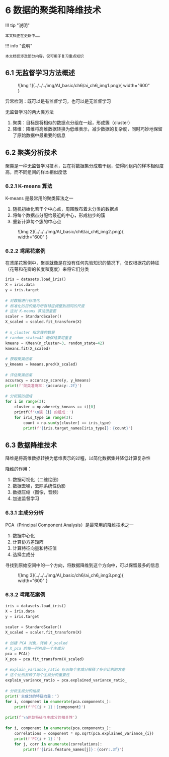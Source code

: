 # 6 数据的聚类和降维技术

!!! tip "说明"

    本文档正在更新中……

!!! info "说明"

    本文档仅涉及部分内容，仅可用于复习重点知识

## 6.1 无监督学习方法概述

<figure markdown="span">
  ![Img 1](../../../img/AI_basic/ch6/ai_ch6_img1.png){ width="600" }
</figure>

异常检测：既可以是有监督学习，也可以是无监督学习

无监督学习的两大类方法

1. 聚类：目标是将相似的数据点分组在一起，形成簇（cluster）
2. 降维：降维将高维数据转换为低维表示，减少数据的复杂度，同时巧妙地保留了原始数据中最重要的信息

## 6.2 聚类分析技术

聚类是一种无监督学习技术，旨在将数据集分成若干组，使得同组内的样本相似度高，而不同组间的样本相似度低

### 6.2.1 K-means 算法

K-means 是最常用的聚类算法之一

1. 随机初始化若干个中心点，周围散布着未分类的数据点
2. 将每个数据点分配给最近的中心，形成初步的簇
3. 重新计算每个簇的中心点

<figure markdown="span">
  ![Img 2](../../../img/AI_basic/ch6/ai_ch6_img2.png){ width="600" }
</figure>

### 6.2.2 鸢尾花案例

在鸢尾花案例中，聚类就像是在没有任何先验知识的情况下，仅仅根据花的特征（花萼和花瓣的长度和宽度）来将它们分类

```python linenums="1"
iris = datasets.load_iris()
X = iris.data
y = iris.target

# 对数据进行标准化
# 标准化的目的是将所有特征调整到相同的尺度
# 这对 K-means 算法很重要
scaler = StandardScaler()
X_scaled = scaled.fit_transform(X)

# n_cluster 指定簇的数量
# random_state=42 确保结果可重复
kmeans = KMean(n_cluster=3, random_state=42)
kmeans.fit(X_scaled)

# 获取聚类结果
y_kmeans = kmeans.pred(X_scaled)

# 评估聚类结果
accuracy = accuracy_score(y, y_kmeans)
print(f'聚类准确率：{accuracy:.2f}')

# 分析簇的组成
for i in range(3):
    cluster = np.where(y_kmeans == i)[0]
    printf(f'\n簇 {i} 的组成：')
    for iris_type in range(3):
        count = np.sum(y[cluster] == iris_type)
        print(f'{iris.target_names[iris_type]}：{count}')
```

## 6.3 数据降维技术

降维是将高维数据转换为低维表示的过程，以简化数据集并降低计算复杂性

降维的作用：

1. 数据可视化（二维绘图）
2. 数据去噪，去除系统性伪影
3. 数据压缩（图像，音频）
4. 加速监督学习

### 6.3.1 主成分分析

PCA（Principal Component Analysis）是最常用的降维技术之一

1. 数据中心化
2. 计算协方差矩阵
3. 计算特征向量和特征值
4. 选择主成分

寻找到原始空间中的一个方向，将数据降维到这个方向中，可以保留最多的信息

<figure markdown="span">
  ![Img 3](../../../img/AI_basic/ch6/ai_ch6_img3.png){ width="600" }
</figure>

### 6.3.2 鸢尾花案例

```python linenums="1"
iris = datasets.load_iris()
X = iris.data
y = iris.target

scaler = StandardScaler()
X_scaled = scaler.fit_transform(X)

# 创建 PCA 对象，转换 X_scaled
# X_pca 的每一列对应一个主成分
pca = PCA()
X_pca = pca.fit_transform(X_scaled)

# explain_variance_ratio 标识每个主成分解释了多少比例的方差
# 这个比例反映了每个主成分的重要性
explain_variance_ratio = pca.explained_variance_ratio_

# 分析主成分的组成
print('主成分的特征向量：')
for i, component in enumerate(pca.components_):
    print(f'PC{i + 1}：{component}')

print(f'\n原始特征与主成分的相关性')

for i, component in enumerate(pca.components_):
    correlations = component * np.sqrt(pca.explained_variance_{i})
    print(f'PC{i + 1}：')
    for j, corr in enumerate(correlations):
        print(f'{iris.feature_names[j]}：{corr:.3f}')
```
